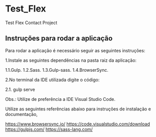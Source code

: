 # Test_Flex
Test Flex Contact Project

## Instruções para rodar a aplicação

Para rodar a aplicação é necessário seguir as seguintes instruções:

1.Instale as seguintes dependências na pasta raiz da aplicação:

1.1.Gulp.
1.2.Sass.
1.3.Gulp-sass.
1.4.BrowserSync.

2.No terminal da IDE utilizada digite o código:

2.1. gulp serve

Obs.: Utilize de preferência a IDE Visual Studio Code.

Utilize as seguintes referências abaixo para instruções de instalação e documentação,

https://www.browsersync.io/
https://code.visualstudio.com/download
https://gulpjs.com/
https://sass-lang.com/

